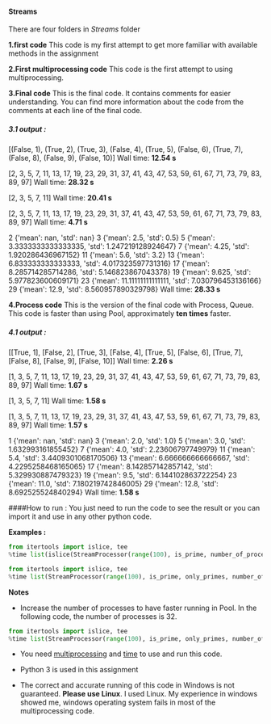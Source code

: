#### **Streams**
There are four folders in *Streams* folder

**1.first code**
This code is my first attempt to get more familiar with available methods in the assignment

**2.First multiprocessing code**
This code is the first attempt to using multiprocessing.

**3.Final code**
This is the final code. It contains comments for easier understanding. You can find more information about the code from the comments at each line of the final code.

##### 3.1 output : 
[(False, 1), (True, 2), (True, 3), (False, 4), (True, 5), (False, 6), (True, 7), (False, 8), (False, 9), (False, 10)]
Wall time:   **12.54 s**


[2, 3, 5, 7, 11, 13, 17, 19, 23, 29, 31, 37, 41, 43, 47, 53, 59, 61, 67, 71, 73, 79, 83, 89, 97]
Wall time:   **28.32 s**


[2, 3, 5, 7, 11]
Wall time:   **20.41 s**


[2, 3, 5, 7, 11, 13, 17, 19, 23, 29, 31, 37, 41, 43, 47, 53, 59, 61, 67, 71, 73, 79, 83, 89, 97]
Wall time:   **4.71 s**


2 {'mean': nan, 'std': nan}
3 {'mean': 2.5, 'std': 0.5}
5 {'mean': 3.3333333333333335, 'std': 1.247219128924647}
7 {'mean': 4.25, 'std': 1.920286436967152}
11 {'mean': 5.6, 'std': 3.2}
13 {'mean': 6.833333333333333, 'std': 4.017323597731316}
17 {'mean': 8.285714285714286, 'std': 5.146823867043378}
19 {'mean': 9.625, 'std': 5.977823600609171}
23 {'mean': 11.11111111111111, 'std': 7.030796453136166}
29 {'mean': 12.9, 'std': 8.560957890329798}
Wall time:   **28.33 s**

**4.Process code**
This is the version of the final code with Process, Queue.
This code is faster than using Pool, approximately **ten times** faster.

##### 4.1 output : 

[[True, 1], [False, 2], [True, 3], [False, 4], [True, 5], [False, 6], [True, 7], [False, 8], [False, 9], [False, 10]]
Wall time:   **2.26 s**


[1, 3, 5, 7, 11, 13, 17, 19, 23, 29, 31, 37, 41, 43, 47, 53, 59, 61, 67, 71, 73, 79, 83, 89, 97]
Wall time:   **1.67 s**


[1, 3, 5, 7, 11]
Wall time:   **1.58 s**


[1, 3, 5, 7, 11, 13, 17, 19, 23, 29, 31, 37, 41, 43, 47, 53, 59, 61, 67, 71, 73, 79, 83, 89, 97]
Wall time:   **1.57 s**


1 {'mean': nan, 'std': nan}
3 {'mean': 2.0, 'std': 1.0}
5 {'mean': 3.0, 'std': 1.632993161855452}
7 {'mean': 4.0, 'std': 2.23606797749979}
11 {'mean': 5.4, 'std': 3.4409301068170506}
13 {'mean': 6.666666666666667, 'std': 4.2295258468165065}
17 {'mean': 8.142857142857142, 'std': 5.329930887479323}
19 {'mean': 9.5, 'std': 6.144102863722254}
23 {'mean': 11.0, 'std': 7.180219742846005}
29 {'mean': 12.8, 'std': 8.692525524840294}
Wall time:   **1.58 s**




####How to run :
You just need to run the code to see the result or you can import it and use in any other python code.

**Examples :**

```python
from itertools import islice, tee
%time list(islice(StreamProcessor(range(100), is_prime, number_of_processes=10), 10))
```

```python
from itertools import islice, tee
%time list(StreamProcessor(range(100), is_prime, only_primes, number_of_processes=4))
```


**Notes**
- Increase the number of processes to have faster running in Pool. 
In the following code, the number of processes is 32. 
```python
from itertools import islice, tee
%time list(StreamProcessor(range(100), is_prime, only_primes, number_of_processes=32))
```
- You need [multiprocessing](https://docs.python.org/3/library/multiprocessing.html "multiprocessing") and [time](https://docs.python.org/3/library/time.html "time") to use and run this code.


- Python 3 is used in this assignment

- The correct and accurate running of this code in Windows is not guaranteed. **Please use Linux**. I used Linux. My experience in windows showed me, windows operating system fails in most of the multiprocessing code.

